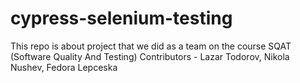 ﻿# cypress-selenium-testing

This repo is about project that we did as a team on the course SQAT (Software Quality And Testing)
Contributors - Lazar Todorov, Nikola Nushev, Fedora Lepceska
